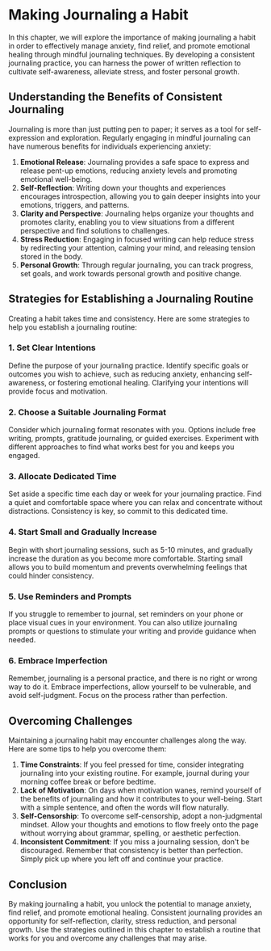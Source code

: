 Making Journaling a Habit
==================================

In this chapter, we will explore the importance of making journaling a habit in order to effectively manage anxiety, find relief, and promote emotional healing through mindful journaling techniques. By developing a consistent journaling practice, you can harness the power of written reflection to cultivate self-awareness, alleviate stress, and foster personal growth.

Understanding the Benefits of Consistent Journaling
---------------------------------------------------

Journaling is more than just putting pen to paper; it serves as a tool for self-expression and exploration. Regularly engaging in mindful journaling can have numerous benefits for individuals experiencing anxiety:

1. **Emotional Release**: Journaling provides a safe space to express and release pent-up emotions, reducing anxiety levels and promoting emotional well-being.
2. **Self-Reflection**: Writing down your thoughts and experiences encourages introspection, allowing you to gain deeper insights into your emotions, triggers, and patterns.
3. **Clarity and Perspective**: Journaling helps organize your thoughts and promotes clarity, enabling you to view situations from a different perspective and find solutions to challenges.
4. **Stress Reduction**: Engaging in focused writing can help reduce stress by redirecting your attention, calming your mind, and releasing tension stored in the body.
5. **Personal Growth**: Through regular journaling, you can track progress, set goals, and work towards personal growth and positive change.

Strategies for Establishing a Journaling Routine
------------------------------------------------

Creating a habit takes time and consistency. Here are some strategies to help you establish a journaling routine:

### 1. Set Clear Intentions

Define the purpose of your journaling practice. Identify specific goals or outcomes you wish to achieve, such as reducing anxiety, enhancing self-awareness, or fostering emotional healing. Clarifying your intentions will provide focus and motivation.

### 2. Choose a Suitable Journaling Format

Consider which journaling format resonates with you. Options include free writing, prompts, gratitude journaling, or guided exercises. Experiment with different approaches to find what works best for you and keeps you engaged.

### 3. Allocate Dedicated Time

Set aside a specific time each day or week for your journaling practice. Find a quiet and comfortable space where you can relax and concentrate without distractions. Consistency is key, so commit to this dedicated time.

### 4. Start Small and Gradually Increase

Begin with short journaling sessions, such as 5-10 minutes, and gradually increase the duration as you become more comfortable. Starting small allows you to build momentum and prevents overwhelming feelings that could hinder consistency.

### 5. Use Reminders and Prompts

If you struggle to remember to journal, set reminders on your phone or place visual cues in your environment. You can also utilize journaling prompts or questions to stimulate your writing and provide guidance when needed.

### 6. Embrace Imperfection

Remember, journaling is a personal practice, and there is no right or wrong way to do it. Embrace imperfections, allow yourself to be vulnerable, and avoid self-judgment. Focus on the process rather than perfection.

Overcoming Challenges
---------------------

Maintaining a journaling habit may encounter challenges along the way. Here are some tips to help you overcome them:

1. **Time Constraints**: If you feel pressed for time, consider integrating journaling into your existing routine. For example, journal during your morning coffee break or before bedtime.
2. **Lack of Motivation**: On days when motivation wanes, remind yourself of the benefits of journaling and how it contributes to your well-being. Start with a simple sentence, and often the words will flow naturally.
3. **Self-Censorship**: To overcome self-censorship, adopt a non-judgmental mindset. Allow your thoughts and emotions to flow freely onto the page without worrying about grammar, spelling, or aesthetic perfection.
4. **Inconsistent Commitment**: If you miss a journaling session, don't be discouraged. Remember that consistency is better than perfection. Simply pick up where you left off and continue your practice.

Conclusion
----------

By making journaling a habit, you unlock the potential to manage anxiety, find relief, and promote emotional healing. Consistent journaling provides an opportunity for self-reflection, clarity, stress reduction, and personal growth. Use the strategies outlined in this chapter to establish a routine that works for you and overcome any challenges that may arise.
